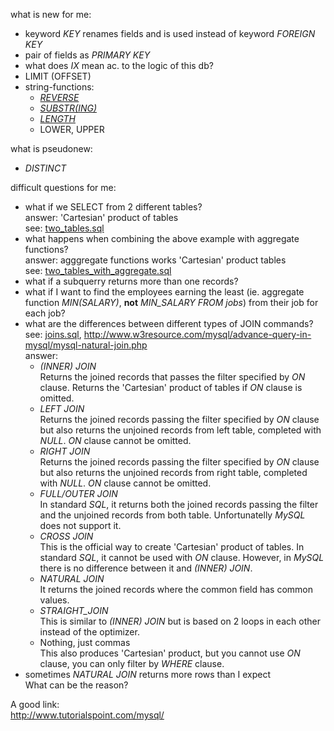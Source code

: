 what is new for me:

* keyword *KEY* renames fields and is used instead of keyword *FOREIGN KEY*
* pair of fields as *PRIMARY KEY*
* what does *IX* mean ac. to the logic of this db?
* LIMIT (OFFSET)
* string-functions:
  * [*REVERSE*](http://www.w3resource.com/mysql/string-functions/mysql-reverse-function.php)
  * [*SUBSTR(ING)*](http://www.w3resource.com/mysql/string-functions/mysql-substr-function.php)
  * [*LENGTH*](http://www.w3resource.com/mysql/string-functions/mysql-length-function.php)
  * LOWER, UPPER

what is pseudonew:

* *DISTINCT*

difficult questions for me:

* what if we SELECT from 2 different tables?  
  answer: 'Cartesian' product of tables  
  see: [two_tables.sql](my_examples/two_tables.sql)
* what happens when combining the above example with aggregate functions?  
  answer: agggregate functions works 'Cartesian' product tables  
  see: [two_tables_with_aggregate.sql](my_examples/two_tables_with_aggregate.sql)
* what if a subquerry returns more than one records?
* what if I want to find the employees earning the least
  (ie. aggregate function *MIN(SALARY)*, **not** *MIN_SALARY FROM jobs*) from their job
  for each job?
* what are the differences between different types of JOIN commands?
  see: [joins.sql](my_examples/joins.sql),
       http://www.w3resource.com/mysql/advance-query-in-mysql/mysql-natural-join.php  
  answer:
  * *(INNER) JOIN*  
    Returns the joined records that passes the filter specified by *ON* clause.
    Returns the 'Cartesian' product of tables if *ON* clause is omitted.
  * *LEFT JOIN*  
    Returns the joined records passing the filter specified by *ON* clause
    but also returns the unjoined records from left table, completed with *NULL*.
    *ON* clause cannot be omitted.
  * *RIGHT JOIN*  
    Returns the joined records passing the filter specified by *ON* clause
    but also returns the unjoined records from right table, completed with *NULL*.
    *ON* clause cannot be omitted.
  * *FULL/OUTER JOIN*  
    In standard *SQL*, it returns both the joined records passing the filter
    and the unjoined records from both table.
    Unfortunatelly *MySQL* does not support it.
  * *CROSS JOIN*  
    This is the official way to create 'Cartesian' product of tables.
    In standard *SQL*, it cannot be used with *ON* clause.
    However, in *MySQL* there is no difference between it and *(INNER) JOIN*.
  * *NATURAL JOIN*  
    It returns the joined records where the common field has common values.
  * *STRAIGHT_JOIN*  
    This is similar to *(INNER) JOIN* but is based on 2 loops in each other
    instead of the optimizer.
  * Nothing, just commas  
    This also produces 'Cartesian' product, but you cannot use *ON* clause,
    you can only filter by *WHERE* clause.
* sometimes *NATURAL JOIN* returns more rows than I expect  
  What can be the reason?

A good link:  
http://www.tutorialspoint.com/mysql/
